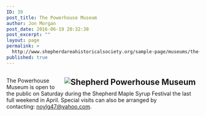 ```yaml
---
ID: 39
post_title: The Powerhouse Museum
author: Jon Morgan
post_date: 2016-06-19 20:32:38
post_excerpt: ""
layout: page
permalink: >
  http://www.shepherdareahistoricalsociety.org/sample-page/museums/the-powerhouse-museum/
published: true
---
```

<h2><img src="https://web.archive.org/web/20131126081814/http://shepherdahs.org/images/shepherd_powerhouse.png" alt="Shepherd Powerhouse Museum" align="right" hspace="10px" /></h2>
<p align="left">The Powerhouse Museum is open to the public on Saturday during the Shepherd Maple Syrup Festival the last full weekend in April. Special visits can also be arranged by contacting: <a href="mailto:noylg47@yahoo.com">noylg47@yahoo.com</a>.</p>